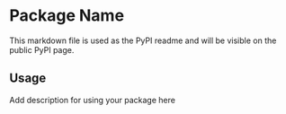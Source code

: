 # Package Name

This markdown file is used as the PyPI readme and will be visible on the public PyPI page.

## Usage

Add description for using your package here

